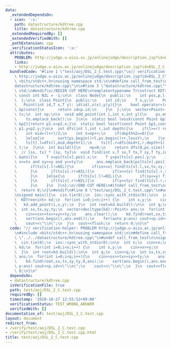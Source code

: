 ```yaml
---
data:
  _extendedDependsOn:
  - icon: ':x:'
    path: datastructure/kdtree.cpp
    title: datastructure/kdtree.cpp
  _extendedRequiredBy: []
  _extendedVerifiedWith: []
  _pathExtension: cpp
  _verificationStatusIcon: ':x:'
  attributes:
    PROBLEM: http://judge.u-aizu.ac.jp/onlinejudge/description.jsp?id=DSL_2_C
    links:
    - http://judge.u-aizu.ac.jp/onlinejudge/description.jsp?id=DSL_2_C
  bundledCode: "#line 1 \"test/aoj/DSL_2_C.test.cpp\"\n// verification-helper: PROBLEM\
    \ http://judge.u-aizu.ac.jp/onlinejudge/description.jsp?id=DSL_2_C\n\n#include\
    \ <bits/stdc++.h>\nusing namespace std;\n\n#define call_from_test\n#line 1 \"\
    datastructure/kdtree.cpp\"\n\n#line 3 \"datastructure/kdtree.cpp\"\nusing namespace\
    \ std;\n#endif\n//BEGIN CUT HERE\ntemplate<typename T>\nstruct KDTree{\n  static\
    \ const int NIL = -1;\n\n  class Node{\n  public:\n    int pos,p,l,r;\n    Node(){pos=p=l=r=NIL;}\n\
    \  };\n\n  class Point{\n  public:\n    int id;\n    T x,y;\n    Point(){}\n \
    \   Point(int id,T x,T y): id(id),x(x),y(y){}\n    bool operator<(const Point\
    \ &p)const{\n      return id<p.id;\n    }\n  };\n\n  vector<Point> ps;\n  vector<Node>\
    \ ts;\n  int np;\n\n  void add_point(int i,int x,int y){\n    ps.emplace_back(i,x,y);\n\
    \    ts.emplace_back();\n  }\n\n  static bool lessX(const Point &p1,const Point\
    \ &p2){return p1.x<p2.x;}\n  static bool lessY(const Point &p1,const Point &p2){return\
    \ p1.y<p2.y;}\n\n  int dfs(int l,int r,int depth){\n    if(l>=r) return NIL;\n\
    \    int mid=(l+r)/2;\n    int t=np++;\n    if(depth%2==0){\n      sort(ps.begin()+l,ps.begin()+r,lessX);\n\
    \    }else{\n      sort(ps.begin()+l,ps.begin()+r,lessY);\n    }\n    ts[t].pos=mid;\n\
    \    ts[t].l=dfs(l,mid,depth+1);\n    ts[t].r=dfs(mid+1,r,depth+1);\n    return\
    \ t;\n  }\n\n  int build(){\n    np=0;\n    return dfs(0,ps.size(),0);\n  }\n\n\
    \  // [sx, tx] * [sy, ty]\n  void find(int v,T sx,T tx,T sy,T ty,int depth,vector<Point>\
    \ &ans){\n    T x=ps[ts[v].pos].x;\n    T y=ps[ts[v].pos].y;\n    if(sx<=x and\
    \ x<=tx and sy<=y and y<=ty)\n      ans.emplace_back(ps[ts[v].pos]);\n\n    if(depth%2==0){\n\
    \      if(ts[v].l!=NIL){\n        if(sx<=x) find(ts[v].l,sx,tx,sy,ty,depth+1,ans);\n\
    \      }\n      if(ts[v].r!=NIL){\n        if(x<=tx) find(ts[v].r,sx,tx,sy,ty,depth+1,ans);\n\
    \      }\n    }else{\n      if(ts[v].l!=NIL){\n        if(sy<=y) find(ts[v].l,sx,tx,sy,ty,depth+1,ans);\n\
    \      }\n      if(ts[v].r!=NIL){\n        if(y<=ty) find(ts[v].r,sx,tx,sy,ty,depth+1,ans);\n\
    \      }\n    }\n  }\n};\n//END CUT HERE\n#ifndef call_from_test\nsigned main(){\n\
    \  return 0;\n}\n#endif\n#line 8 \"test/aoj/DSL_2_C.test.cpp\"\n#undef call_from_test\n\
    \nsigned main(){\n  cin.tie(0);\n  ios::sync_with_stdio(0);\n\n  int n;\n  cin>>n;\n\
    \  KDTree<int> kd;\n  for(int i=0;i<n;i++) {\n    int x,y;\n    cin>>x>>y;\n \
    \   kd.add_point(i,x,y);\n  }\n  int root=kd.build();\n\n  int q;\n  cin>>q;\n\
    \  int sx,tx,sy,ty;\n  vector<decltype(kd)::Point> ans;\n  for(int i=0;i<q;i++){\n\
    \    cin>>sx>>tx>>sy>>ty;\n    ans.clear();\n    kd.find(root,sx,tx,sy,ty,0,ans);\n\
    \    sort(ans.begin(),ans.end());\n    for(auto p:ans) cout<<p.id<<\"\\n\";\n\
    \    cout<<\"\\n\";\n  }\n  cout<<flush;\n  return 0;\n}\n"
  code: "// verification-helper: PROBLEM http://judge.u-aizu.ac.jp/onlinejudge/description.jsp?id=DSL_2_C\n\
    \n#include <bits/stdc++.h>\nusing namespace std;\n\n#define call_from_test\n#include\
    \ \"../../datastructure/kdtree.cpp\"\n#undef call_from_test\n\nsigned main(){\n\
    \  cin.tie(0);\n  ios::sync_with_stdio(0);\n\n  int n;\n  cin>>n;\n  KDTree<int>\
    \ kd;\n  for(int i=0;i<n;i++) {\n    int x,y;\n    cin>>x>>y;\n    kd.add_point(i,x,y);\n\
    \  }\n  int root=kd.build();\n\n  int q;\n  cin>>q;\n  int sx,tx,sy,ty;\n  vector<decltype(kd)::Point>\
    \ ans;\n  for(int i=0;i<q;i++){\n    cin>>sx>>tx>>sy>>ty;\n    ans.clear();\n\
    \    kd.find(root,sx,tx,sy,ty,0,ans);\n    sort(ans.begin(),ans.end());\n    for(auto\
    \ p:ans) cout<<p.id<<\"\\n\";\n    cout<<\"\\n\";\n  }\n  cout<<flush;\n  return\
    \ 0;\n}\n"
  dependsOn:
  - datastructure/kdtree.cpp
  isVerificationFile: true
  path: test/aoj/DSL_2_C.test.cpp
  requiredBy: []
  timestamp: '2020-10-27 12:55:52+09:00'
  verificationStatus: TEST_WRONG_ANSWER
  verifiedWith: []
documentation_of: test/aoj/DSL_2_C.test.cpp
layout: document
redirect_from:
- /verify/test/aoj/DSL_2_C.test.cpp
- /verify/test/aoj/DSL_2_C.test.cpp.html
title: test/aoj/DSL_2_C.test.cpp
---
```

